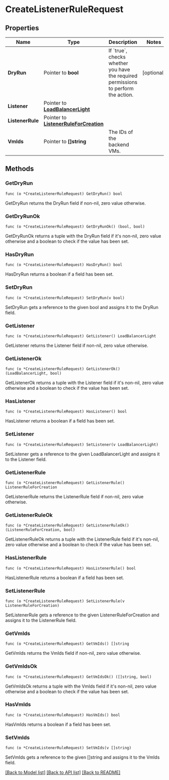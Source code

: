 # CreateListenerRuleRequest

## Properties

Name | Type | Description | Notes
------------ | ------------- | ------------- | -------------
**DryRun** | Pointer to **bool** | If &#x60;true&#x60;, checks whether you have the required permissions to perform the action. | [optional] 
**Listener** | Pointer to [**LoadBalancerLight**](LoadBalancerLight.md) |  | 
**ListenerRule** | Pointer to [**ListenerRuleForCreation**](ListenerRuleForCreation.md) |  | 
**VmIds** | Pointer to **[]string** | The IDs of the backend VMs. | 

## Methods

### GetDryRun

`func (o *CreateListenerRuleRequest) GetDryRun() bool`

GetDryRun returns the DryRun field if non-nil, zero value otherwise.

### GetDryRunOk

`func (o *CreateListenerRuleRequest) GetDryRunOk() (bool, bool)`

GetDryRunOk returns a tuple with the DryRun field if it's non-nil, zero value otherwise
and a boolean to check if the value has been set.

### HasDryRun

`func (o *CreateListenerRuleRequest) HasDryRun() bool`

HasDryRun returns a boolean if a field has been set.

### SetDryRun

`func (o *CreateListenerRuleRequest) SetDryRun(v bool)`

SetDryRun gets a reference to the given bool and assigns it to the DryRun field.

### GetListener

`func (o *CreateListenerRuleRequest) GetListener() LoadBalancerLight`

GetListener returns the Listener field if non-nil, zero value otherwise.

### GetListenerOk

`func (o *CreateListenerRuleRequest) GetListenerOk() (LoadBalancerLight, bool)`

GetListenerOk returns a tuple with the Listener field if it's non-nil, zero value otherwise
and a boolean to check if the value has been set.

### HasListener

`func (o *CreateListenerRuleRequest) HasListener() bool`

HasListener returns a boolean if a field has been set.

### SetListener

`func (o *CreateListenerRuleRequest) SetListener(v LoadBalancerLight)`

SetListener gets a reference to the given LoadBalancerLight and assigns it to the Listener field.

### GetListenerRule

`func (o *CreateListenerRuleRequest) GetListenerRule() ListenerRuleForCreation`

GetListenerRule returns the ListenerRule field if non-nil, zero value otherwise.

### GetListenerRuleOk

`func (o *CreateListenerRuleRequest) GetListenerRuleOk() (ListenerRuleForCreation, bool)`

GetListenerRuleOk returns a tuple with the ListenerRule field if it's non-nil, zero value otherwise
and a boolean to check if the value has been set.

### HasListenerRule

`func (o *CreateListenerRuleRequest) HasListenerRule() bool`

HasListenerRule returns a boolean if a field has been set.

### SetListenerRule

`func (o *CreateListenerRuleRequest) SetListenerRule(v ListenerRuleForCreation)`

SetListenerRule gets a reference to the given ListenerRuleForCreation and assigns it to the ListenerRule field.

### GetVmIds

`func (o *CreateListenerRuleRequest) GetVmIds() []string`

GetVmIds returns the VmIds field if non-nil, zero value otherwise.

### GetVmIdsOk

`func (o *CreateListenerRuleRequest) GetVmIdsOk() ([]string, bool)`

GetVmIdsOk returns a tuple with the VmIds field if it's non-nil, zero value otherwise
and a boolean to check if the value has been set.

### HasVmIds

`func (o *CreateListenerRuleRequest) HasVmIds() bool`

HasVmIds returns a boolean if a field has been set.

### SetVmIds

`func (o *CreateListenerRuleRequest) SetVmIds(v []string)`

SetVmIds gets a reference to the given []string and assigns it to the VmIds field.


[[Back to Model list]](../README.md#documentation-for-models) [[Back to API list]](../README.md#documentation-for-api-endpoints) [[Back to README]](../README.md)


